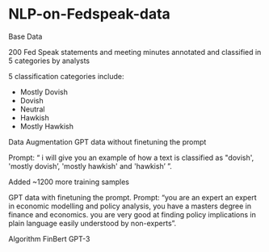 # NLP-on-Fedspeak-data

Base Data

200 Fed Speak statements and meeting minutes annotated and classified in 5 categories by analysts​

5 classification categories include:  ​
- Mostly Dovish ​
- Dovish​
- Neutral ​
- Hawkish ​
- Mostly Hawkish

Data Augmentation 
GPT data without finetuning the prompt​

Prompt: “ i will give you an example of how a text is classified as "dovish', 'mostly dovish’, 'mostly hawkish' and 'hawkish’ ”.​

Added ~1200 more training samples ​

GPT data with finetuning the prompt.​
Prompt: “you are an expert an expert in economic modelling and policy analysis, you have a masters degree in finance and economics. you are very good at finding policy implications in plain language easily understood by non-experts”.


Algorithm
FinBert 
GPT-3

